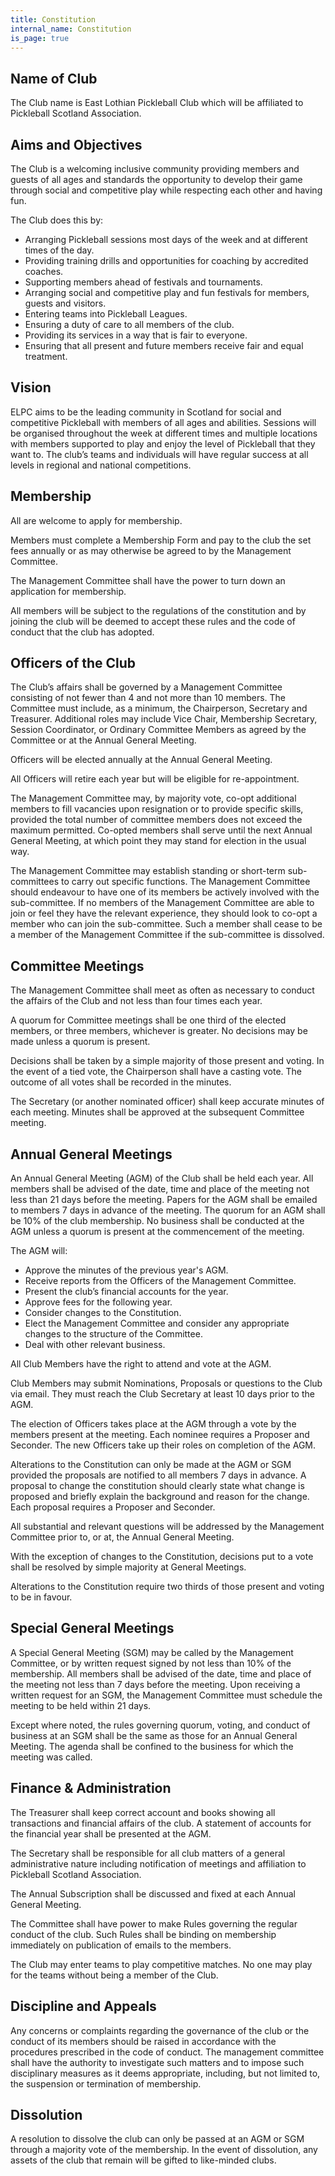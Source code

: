 ```yaml
---
title: Constitution
internal_name: Constitution
is_page: true
---
```


## Name of Club

The Club name is East Lothian Pickleball Club which will be affiliated to Pickleball Scotland Association.

## Aims and Objectives

The Club is a welcoming inclusive community providing members and guests of all ages and standards the opportunity to develop their game through social and competitive play while respecting each other and having fun.

The Club does this by:

- Arranging Pickleball sessions most days of the week and at different times of the day.
- Providing training drills and opportunities for coaching by accredited coaches.
- Supporting members ahead of festivals and tournaments.
- Arranging social and competitive play and fun festivals for members, guests and visitors.
- Entering teams into Pickleball Leagues.
- Ensuring a duty of care to all members of the club.
- Providing its services in a way that is fair to everyone.
- Ensuring that all present and future members receive fair and equal treatment.

## Vision

ELPC aims to be the leading community in Scotland for social and competitive Pickleball with members of all ages and abilities. Sessions will be organised throughout the week at different times and multiple locations with members supported to play and enjoy the level of Pickleball that they want to. The club’s teams and individuals will have regular success at all levels in regional and national competitions.

## Membership

All are welcome to apply for membership.

Members must complete a Membership Form and pay to the club the set fees annually or as may otherwise be agreed to by the Management Committee.

The Management Committee shall have the power to turn down an application for membership.

All members will be subject to the regulations of the constitution and by joining the club will be deemed to accept these rules and the code of conduct that the club has adopted.

## Officers of the Club

The Club’s affairs shall be governed by a Management Committee consisting of not fewer than 4 and not more than 10 members. The Committee must include, as a minimum, the Chairperson, Secretary and Treasurer. Additional roles may include Vice Chair, Membership Secretary, Session Coordinator, or Ordinary Committee Members as agreed by the Committee or at the Annual General Meeting.

Officers will be elected annually at the Annual General Meeting.

All Officers will retire each year but will be eligible for re-appointment.

The Management Committee may, by majority vote, co-opt additional members to fill vacancies upon resignation or to provide specific skills, provided the total number of committee members does not exceed the maximum permitted. Co-opted members shall serve until the next Annual General Meeting, at which point they may stand for election in the usual way.

The Management Committee may establish standing or short-term sub-committees to carry out specific functions. The Management Committee should endeavour to have one of its members be actively involved with the sub-committee. If no members of the Management Committee are able to join or feel they have the relevant experience, they should look to co-opt a member who can join the sub-committee. Such a member shall cease to be a member of the Management Committee if the sub-committee is dissolved.

## Committee Meetings

The Management Committee shall meet as often as necessary to conduct the affairs of the Club and not less than four times each year.

A quorum for Committee meetings shall be one third of the elected members, or three members, whichever is greater. No decisions may be made unless a quorum is present.

Decisions shall be taken by a simple majority of those present and voting. In the event of a tied vote, the Chairperson shall have a casting vote. The outcome of all votes shall be recorded in the minutes.

The Secretary (or another nominated officer) shall keep accurate minutes of each meeting. Minutes shall be approved at the subsequent Committee meeting.

## Annual General Meetings

An Annual General Meeting (AGM) of the Club shall be held each year. All members shall be advised of the date, time and place of the meeting not less than 21 days before the meeting. Papers for the AGM shall be emailed to members 7 days in advance of the meeting. The quorum for an AGM shall be 10% of the club membership. No business shall be conducted at the AGM unless a quorum is present at the commencement of the meeting.

The AGM will:

- Approve the minutes of the previous year's AGM.
- Receive reports from the Officers of the Management Committee.
- Present the club’s financial accounts for the year.
- Approve fees for the following year.
- Consider changes to the Constitution.
- Elect the Management Committee and consider any appropriate changes to the structure of the Committee.
- Deal with other relevant business.

All Club Members have the right to attend and vote at the AGM.

Club Members may submit Nominations, Proposals or questions to the Club via email. They must reach the Club Secretary at least 10 days prior to the AGM.

The election of Officers takes place at the AGM through a vote by the members present at the meeting. Each nominee requires a Proposer and Seconder. The new Officers take up their roles on completion of the AGM.

Alterations to the Constitution can only be made at the AGM or SGM provided the proposals are notified to all members 7 days in advance. A proposal to change the constitution should clearly state what change is proposed and briefly explain the background and reason for the change. Each proposal requires a Proposer and Seconder.

All substantial and relevant questions will be addressed by the Management Committee prior to, or at, the Annual General Meeting.

With the exception of changes to the Constitution, decisions put to a vote shall be resolved by simple majority at General Meetings.

Alterations to the Constitution require two thirds of those present and voting to be in favour.

## Special General Meetings

A Special General Meeting (SGM) may be called by the Management Committee, or by written request signed by not less than 10% of the membership. All members shall be advised of the date, time and place of the meeting not less than 7 days before the meeting. Upon receiving a written request for an SGM, the Management Committee must schedule the meeting to be held within 21 days.

Except where noted, the rules governing quorum, voting, and conduct of business at an SGM shall be the same as those for an Annual General Meeting. The agenda shall be confined to the business for which the meeting was called.

## Finance & Administration

The Treasurer shall keep correct account and books showing all transactions and financial affairs of the club. A statement of accounts for the financial year shall be presented at the AGM.

The Secretary shall be responsible for all club matters of a general administrative nature including notification of meetings and affiliation to Pickleball Scotland Association.

The Annual Subscription shall be discussed and fixed at each Annual General Meeting.

The Committee shall have power to make Rules governing the regular conduct of the club. Such Rules shall be binding on membership immediately on publication of emails to the members.

The Club may enter teams to play competitive matches. No one may play for the teams without being a member of the Club.

## Discipline and Appeals

Any concerns or complaints regarding the governance of the club or the conduct of its members should be raised in accordance with the procedures prescribed in the code of conduct. The management committee shall have the authority to investigate such matters and to impose such disciplinary measures as it deems appropriate, including, but not limited to, the suspension or termination of membership.

## Dissolution

A resolution to dissolve the club can only be passed at an AGM or SGM through a majority vote of the membership. In the event of dissolution, any assets of the club that remain will be gifted to like-minded clubs.
